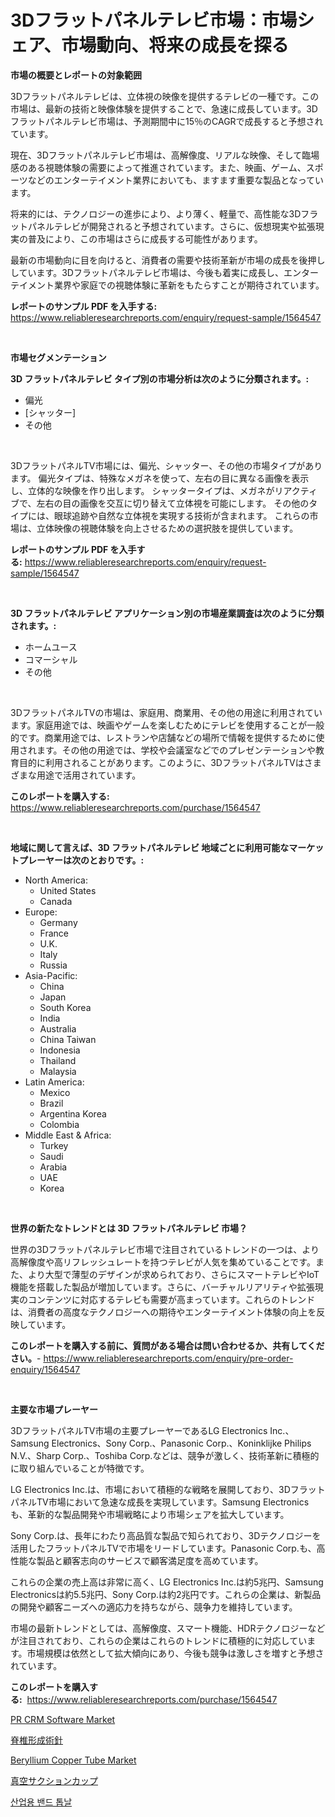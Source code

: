 <p><h1>3Dフラットパネルテレビ市場：市場シェア、市場動向、将来の成長を探る</h1></p><p><strong>市場の概要とレポートの対象範囲</strong></p>
<p><p>3Dフラットパネルテレビは、立体視の映像を提供するテレビの一種です。この市場は、最新の技術と映像体験を提供することで、急速に成長しています。3Dフラットパネルテレビ市場は、予測期間中に15％のCAGRで成長すると予想されています。</p><p>現在、3Dフラットパネルテレビ市場は、高解像度、リアルな映像、そして臨場感のある視聴体験の需要によって推進されています。また、映画、ゲーム、スポーツなどのエンターテイメント業界においても、ますます重要な製品となっています。</p><p>将来的には、テクノロジーの進歩により、より薄く、軽量で、高性能な3Dフラットパネルテレビが開発されると予想されています。さらに、仮想現実や拡張現実の普及により、この市場はさらに成長する可能性があります。</p><p>最新の市場動向に目を向けると、消費者の需要や技術革新が市場の成長を後押ししています。3Dフラットパネルテレビ市場は、今後も着実に成長し、エンターテイメント業界や家庭での視聴体験に革新をもたらすことが期待されています。</p></p>
<p><strong>レポートのサンプル PDF を入手する:</strong> <a href="https://www.reliableresearchreports.com/enquiry/request-sample/1564547">https://www.reliableresearchreports.com/enquiry/request-sample/1564547</a></p>
<p>&nbsp;</p>
<p><strong>市場セグメンテーション</strong></p>
<p><strong>3D フラットパネルテレビ タイプ別の市場分析は次のように分類されます。:</strong></p>
<p><ul><li>偏光</li><li>[シャッター]</li><li>その他</li></ul></p>
<p>&nbsp;</p>
<p><p>3DフラットパネルTV市場には、偏光、シャッター、その他の市場タイプがあります。 偏光タイプは、特殊なメガネを使って、左右の目に異なる画像を表示し、立体的な映像を作り出します。 シャッタータイプは、メガネがリアクティブで、左右の目の画像を交互に切り替えて立体視を可能にします。 その他のタイプには、眼球追跡や自然な立体視を実現する技術が含まれます。 これらの市場は、立体映像の視聴体験を向上させるための選択肢を提供しています。</p></p>
<p><strong>レポートのサンプル PDF を入手する:</strong>&nbsp;<a href="https://www.reliableresearchreports.com/enquiry/request-sample/1564547">https://www.reliableresearchreports.com/enquiry/request-sample/1564547</a></p>
<p>&nbsp;</p>
<p><strong> 3D フラットパネルテレビ アプリケーション別の市場産業調査は次のように分類されます。:</strong></p>
<p><ul><li>ホームユース</li><li>コマーシャル</li><li>その他</li></ul></p>
<p>&nbsp;</p>
<p><p>3DフラットパネルTVの市場は、家庭用、商業用、その他の用途に利用されています。家庭用途では、映画やゲームを楽しむためにテレビを使用することが一般的です。商業用途では、レストランや店舗などの場所で情報を提供するために使用されます。その他の用途では、学校や会議室などでのプレゼンテーションや教育目的に利用されることがあります。このように、3DフラットパネルTVはさまざまな用途で活用されています。</p></p>
<p><strong>このレポートを購入する:</strong>&nbsp; <a href="https://www.reliableresearchreports.com/purchase/1564547">https://www.reliableresearchreports.com/purchase/1564547</a></p>
<p>&nbsp;</p>
<p><strong>地域に関して言えば、3D フラットパネルテレビ 地域ごとに利用可能なマーケットプレーヤーは次のとおりです。:</strong></p>
<p><ul>
    <li>
        North America:
        <ul>
            <li>United States</li>
            <li>Canada</li>
        </ul>
    </li>
    <li>
        Europe:
        <ul>
            <li>Germany</li>
            <li>France</li>
            <li>U.K.</li>
            <li>Italy</li>
            <li>Russia</li>
        </ul>
    </li>
    <li>
        Asia-Pacific:
        <ul>
            <li>China</li>
            <li>Japan</li>
            <li>South Korea</li>
            <li>India</li>
            <li>Australia</li>
            <li>China Taiwan</li>
            <li>Indonesia</li>
            <li>Thailand</li>
            <li>Malaysia</li>
        </ul>
    </li>
    <li>
        Latin America:
        <ul>
            <li>Mexico</li>
            <li>Brazil</li>
            <li>Argentina Korea</li>
            <li>Colombia</li>
        </ul>
    </li>
    <li>
        Middle East & Africa:
        <ul>
            <li>Turkey</li>
            <li>Saudi</li>
            <li>Arabia</li>
            <li>UAE</li>
            <li>Korea</li>
        </ul>
    </li>
    </ul></p>
<p>&nbsp;</p>
<p><strong>世界の新たなトレンドとは 3D フラットパネルテレビ 市場？</strong></p>
<p><p>世界の3Dフラットパネルテレビ市場で注目されているトレンドの一つは、より高解像度や高リフレッシュレートを持つテレビが人気を集めていることです。また、より大型で薄型のデザインが求められており、さらにスマートテレビやIoT機能を搭載した製品が増加しています。さらに、バーチャルリアリティや拡張現実のコンテンツに対応するテレビも需要が高まっています。これらのトレンドは、消費者の高度なテクノロジーへの期待やエンターテイメント体験の向上を反映しています。</p></p>
<p><strong>このレポートを購入する前に、質問がある場合は問い合わせるか、共有してください。</strong>- <a href="https://www.reliableresearchreports.com/enquiry/pre-order-enquiry/1564547">https://www.reliableresearchreports.com/enquiry/pre-order-enquiry/1564547</a></p>
<p>&nbsp;</p>
<p><strong>主要な市場プレーヤー</strong></p>
<p><p>3DフラットパネルTV市場の主要プレーヤーであるLG Electronics Inc.、Samsung Electronics、Sony Corp.、Panasonic Corp.、Koninklijke Philips N.V.、Sharp Corp.、Toshiba Corp.などは、競争が激しく、技術革新に積極的に取り組んでいることが特徴です。</p><p>LG Electronics Inc.は、市場において積極的な戦略を展開しており、3DフラットパネルTV市場において急速な成長を実現しています。Samsung Electronicsも、革新的な製品開発や市場戦略により市場シェアを拡大しています。</p><p>Sony Corp.は、長年にわたり高品質な製品で知られており、3Dテクノロジーを活用したフラットパネルTVで市場をリードしています。Panasonic Corp.も、高性能な製品と顧客志向のサービスで顧客満足度を高めています。</p><p>これらの企業の売上高は非常に高く、LG Electronics Inc.は約5兆円、Samsung Electronicsは約5.5兆円、Sony Corp.は約2兆円です。これらの企業は、新製品の開発や顧客ニーズへの適応力を持ちながら、競争力を維持しています。</p><p>市場の最新トレンドとしては、高解像度、スマート機能、HDRテクノロジーなどが注目されており、これらの企業はこれらのトレンドに積極的に対応しています。市場規模は依然として拡大傾向にあり、今後も競争は激しさを増すと予想されています。</p></p>
<p><strong>このレポートを購入する:</strong>&nbsp;&nbsp;<a href="https://www.reliableresearchreports.com/purchase/1564547">https://www.reliableresearchreports.com/purchase/1564547</a></p>
<p><p><a href="https://issuu.com/reportprime-2/docs/pr-crm-software-market-size-2030.pptx">PR CRM Software Market</a></p><p><a href="https://github.com/dandier2003/Market-Research-Report-List-1/blob/main/70888726495.md">脊椎形成術針</a></p><p><a href="https://github.com/dringals/Market-Research-Report-List-3/blob/main/beryllium-copper-tube-market.md">Beryllium Copper Tube Market</a></p><p><a href="https://github.com/sghwr779811674/Market-Research-Report-List-1/blob/main/71214596494.md">真空サクションカップ</a></p><p><a href="https://github.com/OwenHamiytll568745/Market-Research-Report-List-1/blob/main/39799085794.md">산업용 밴드 톱날</a></p></p>